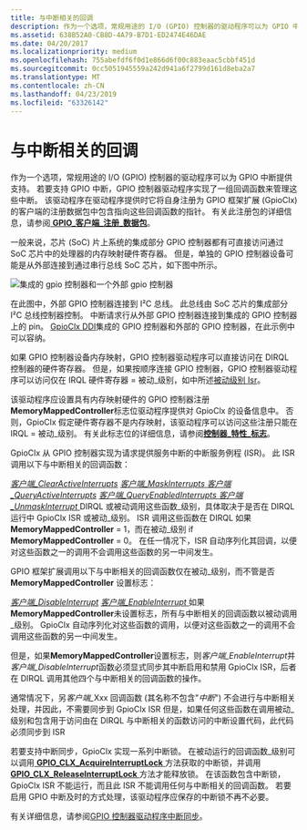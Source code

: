 ```yaml
---
title: 与中断相关的回调
description: 作为一个选项，常规用途的 I/O (GPIO) 控制器的驱动程序可以为 GPIO 中断提供支持。
ms.assetid: 638B52A0-CB8D-4A79-B7D1-ED2474E46DAE
ms.date: 04/20/2017
ms.localizationpriority: medium
ms.openlocfilehash: 755abefdf6f0d1e866d6f00c883eaac5cbbf451d
ms.sourcegitcommit: 0cc5051945559a242d941a6f2799d161d8eba2a7
ms.translationtype: MT
ms.contentlocale: zh-CN
ms.lasthandoff: 04/23/2019
ms.locfileid: "63326142"
---
```

# <a name="interrupt-related-callbacks"></a>与中断相关的回调


作为一个选项，常规用途的 I/O (GPIO) 控制器的驱动程序可以为 GPIO 中断提供支持。 若要支持 GPIO 中断，GPIO 控制器驱动程序实现了一组回调函数来管理这些中断。 该驱动程序在驱动程序提供时它将自身注册为 GPIO 框架扩展 (GpioClx) 的客户端的注册数据包中包含指向这些回调函数的指针。 有关此注册包的详细信息，请参阅[ **GPIO\_客户端\_注册\_数据包**](https://msdn.microsoft.com/library/windows/hardware/hh439479)。

一般来说，芯片 (SoC) 片上系统的集成部分 GPIO 控制器都有可直接访问通过 SoC 芯片中的处理器的内存映射硬件寄存器。 但是，单独的 GPIO 控制器设备可能是从外部连接到通过串行总线 SoC 芯片，如下图中所示。

![集成的 gpio 控制器和一个外部 gpio 控制器](images/gpioconnects.png)

在此图中，外部 GPIO 控制器连接到 I²C 总线。 此总线由 SoC 芯片的集成部分 I²C 总线控制器控制。 中断请求行从外部 GPIO 控制器连接到集成的 GPIO 控制器上的 pin。 [GpioClx DDI](https://msdn.microsoft.com/library/windows/hardware/hh439456)集成的 GPIO 控制器和外部的 GPIO 控制器，在此示例中可以容纳。

如果 GPIO 控制器设备内存映射，GPIO 控制器驱动程序可以直接访问在 DIRQL 控制器的硬件寄存器。 但是，如果按顺序连接 GPIO 控制器，GPIO 控制器驱动程序可以访问仅在 IRQL 硬件寄存器 = 被动\_级别，如中所述[被动级别 Isr](https://msdn.microsoft.com/library/windows/hardware/hh698262)。

该驱动程序应设置具有内存映射硬件的 GPIO 控制器注册**MemoryMappedController**标志位驱动程序提供对 GpioClx 的设备信息中。 否则，GpioClx 假定硬件寄存器不是内存映射，该驱动程序可以访问这些注册只能在 IRQL = 被动\_级别。 有关此标志位的详细信息，请参阅[**控制器\_特性\_标志**](https://msdn.microsoft.com/library/windows/hardware/hh439449)。

GpioClx 从 GPIO 控制器实现为请求提供服务中断的中断服务例程 (ISR)。 此 ISR 调用以下与中断相关的回调函数：

[*客户端\_ClearActiveInterrupts*](https://msdn.microsoft.com/library/windows/hardware/hh439341)
[*客户端\_MaskInterrupts* ](https://msdn.microsoft.com/library/windows/hardware/hh439380) 
 [ *客户端\_QueryActiveInterrupts*](https://msdn.microsoft.com/library/windows/hardware/hh439395)
[*客户端\_QueryEnabledInterrupts* ](https://msdn.microsoft.com/library/windows/hardware/dn265184) 
[*客户端\_UnmaskInterrupt* ](https://msdn.microsoft.com/library/windows/hardware/hh439435) DIRQL 或被动调用这些函数\_级别，具体取决于是否在 DIRQL 运行中 GpioClx ISR 或被动\_级别。 ISR 调用这些函数在 DIRQL 如果**MemoryMappedController** = 1，而在被动\_级别 if **MemoryMappedController** = 0。 在任一情况下，ISR 自动序列化其回调，以便对这些函数之一的调用不会调用这些函数的另一中间发生。

GPIO 框架扩展调用以下与中断相关的回调函数仅在被动\_级别，而不管是否**MemoryMappedController** 设置标志：

[*客户端\_DisableInterrupt*](https://msdn.microsoft.com/library/windows/hardware/hh439371)
[*客户端\_EnableInterrupt* ](https://msdn.microsoft.com/library/windows/hardware/hh439377)如果**MemoryMappedController**未设置标志，所有与中断相关的回调函数以被动调用\_级别。 GpioClx 自动序列化对这些函数的调用，以便对这些函数之一的调用不会调用这些函数的另一中间发生。

但是，如果**MemoryMappedController**设置标志，则*客户端\_EnableInterrupt*并*客户端\_DisableInterrupt*函数必须显式同步其中断启用和禁用 GpioClx ISR，后者在 DIRQL 调用其他四个与中断相关的回调函数的操作。

通常情况下，另<em>客户端\_</em>Xxx 回调函数 (其名称不包含"*中断*") 不会进行与中断相关处理，并因此，不需要同步到 GpioClx ISR 但是，如果任何这些函数在调用被动\_级别和包含用于访问由在 DIRQL 与中断相关的函数访问的中断设置代码，此代码必须同步到 ISR

若要支持中断同步，GpioClx 实现一系列中断锁。 在被动运行的回调函数\_级别可以调用[ **GPIO\_CLX\_AcquireInterruptLock** ](https://msdn.microsoft.com/library/windows/hardware/hh439482)方法获取的中断锁，并调用[ **GPIO\_CLX\_ReleaseInterruptLock** ](https://msdn.microsoft.com/library/windows/hardware/hh439494)方法才能释放锁。 在该函数包含中断锁，GpioClx ISR 不能运行，而且此 ISR 不能调用任何与中断相关的回调函数。 若要启用 GPIO 中断及时的方式处理，该驱动程序应保存的中断锁不再不必要。

有关详细信息，请参阅[GPIO 控制器驱动程序中断同步](https://msdn.microsoft.com/library/windows/hardware/jj851070)。

 

 




